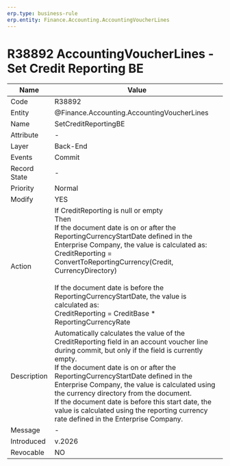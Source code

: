 ```yaml
---
erp.type: business-rule
erp.entity: Finance.Accounting.AccountingVoucherLines
---
```


# R38892 AccountingVoucherLines - Set Credit Reporting BE

| Name | Value |
| ---- | ----- |
| Code | R38892 |
| Entity | @Finance.Accounting.AccountingVoucherLines |
| Name | SetCreditReportingBE |
| Attribute | - |
| Layer | Back-End |
| Events | Commit |
| Record State | - |
| Priority | Normal |
| Modify | YES |
| Action | If CreditReporting is null or empty<br/>Then<br/>If the document date is on or after the ReportingCurrencyStartDate defined in the Enterprise Company, the value is calculated as:<br/>CreditReporting = ConvertToReportingCurrency(Credit, CurrencyDirectory)<br/><br />If the document date is before the ReportingCurrencyStartDate, the value is calculated as:<br/>CreditReporting = CreditBase * ReportingCurrencyRate |
| Description| Automatically calculates the value of the CreditReporting field in an account voucher line during commit, but only if the field is currently empty.<br/>If the document date is on or after the ReportingCurrencyStartDate defined in the Enterprise Company, the value is calculated using the currency directory from the document.<br/>If the document date is before this start date, the value is calculated using the reporting currency rate defined in the Enterprise Company. |
| Message | - |
| Introduced |v.2026|
| Revocable | NO |
